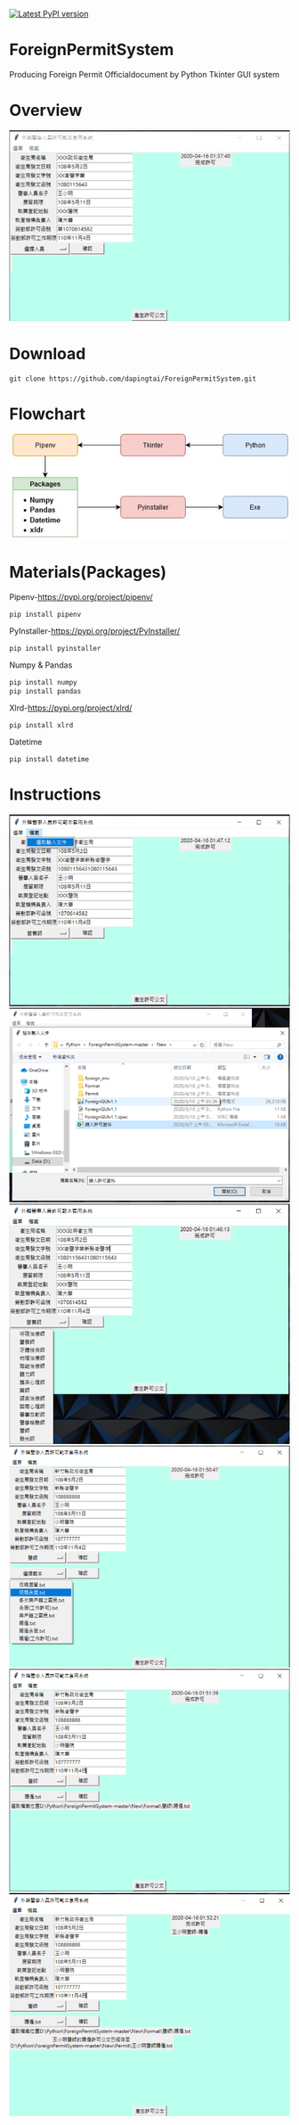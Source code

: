 [![Latest PyPI version](https://img.shields.io/pypi/v/magic-impute.svg)](https://pypi.org/project/magic-impute/)
# ForeignPermitSystem
Producing Foreign Permit Officialdocument by Python Tkinter GUI system
# Overview
![image](外籍醫事人員許可GUI系統/Instructions/img/FPS1.jpg)
# Download
```
git clone https://github.com/dapingtai/ForeignPermitSystem.git
```
# Flowchart
![image](外籍醫事人員許可GUI系統/Instructions/img/flowchart.jpg)

# Materials(Packages)
Pipenv-https://pypi.org/project/pipenv/
```
pip install pipenv
```
PyInstaller-https://pypi.org/project/PyInstaller/
```
pip install pyinstaller
```
Numpy & Pandas 
```
pip install numpy
pip install pandas
```
Xlrd-https://pypi.org/project/xlrd/
```
pip install xlrd
```
Datetime
```
pip install datetime
```
# Instructions
![image](外籍醫事人員許可GUI系統/Instructions/img/FPS2.png)
![image](外籍醫事人員許可GUI系統/Instructions/img/FPS3.png)
![image](外籍醫事人員許可GUI系統/Instructions/img/FPS4.png)
![image](外籍醫事人員許可GUI系統/Instructions/img/FPS5.png)
![image](外籍醫事人員許可GUI系統/Instructions/img/FPS6.png)
![image](外籍醫事人員許可GUI系統/Instructions/img/FPS7.png)
